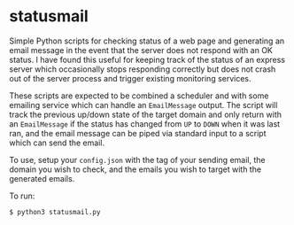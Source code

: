 # statusmail

Simple Python scripts for checking status of a web page and generating an email message in the event that the server does not respond with an OK status. I have found this useful for keeping track of the status of an express server which occasionally stops responding correctly but does not crash out of the server process and trigger existing monitoring services. 

These scripts are expected to be combined a scheduler and with some emailing service which can handle an `EmailMessage` output. The script will track the previous up/down state of the target domain and only return with an `EmailMessage` if the status has changed from `UP` to `DOWN` when it was last ran, and the email message can be piped via standard input to a script which can send the email. 

To use, setup your `config.json` with the tag of your sending email, the domain you wish to check, and the emails you wish to target with the generated emails.

To run:

```
$ python3 statusmail.py
```